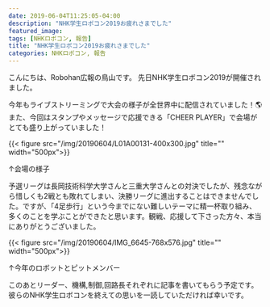 ```yaml
---
date: 2019-06-04T11:25:05-04:00
description: "NHK学生ロボコン2019お疲れさまでした"
featured_image: 
tags: [NHKロボコン, 報告]
title: "NHK学生ロボコン2019お疲れさまでした"
categories: NHKロボコン, 報告
---
```


こんにちは、Robohan広報の鳥山です。
先日NHK学生ロボコン2019が開催されました。

今年もライブストリーミングで大会の様子が全世界中に配信されていました！🌎　また、今回はスタンプやメッセージで応援できる「CHEER PLAYER」で会場がとても盛り上がっていました！

{{< figure src="/img/20190604/L01A00131-400x300.jpg" title="" width="500px">}}

↑会場の様子

予選リーグは長岡技術科学大学さんと三重大学さんとの対決でしたが、残念ながら惜しくも2戦とも敗れてしまい、決勝リーグに進出することはできませんでした。ですが、「4足歩行」という今までにない難しいテーマに精一杯取り組み、多くのことを学ぶことができたと思います。観戦、応援して下さった方々、本当にありがとうございました。

{{< figure src="/img/20190604/IMG_6645-768x576.jpg" title="" width="500px">}}

↑今年のロボットとピットメンバー

このあとリーダー、機構,制御,回路長それぞれに記事を書いてもらう予定です。彼らのNHK学生ロボコンを終えての思いを一読していただければ幸いです。

